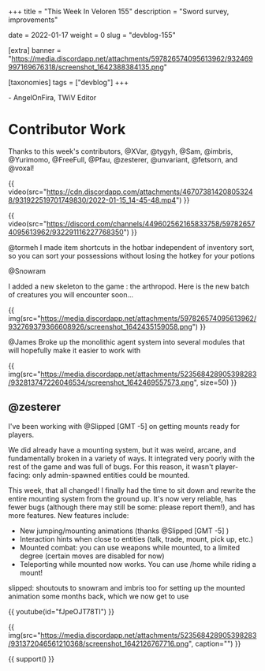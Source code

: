 +++
title = "This Week In Veloren 155"
description = "Sword survey, improvements"

date = 2022-01-17
weight = 0
slug = "devblog-155"

[extra]
banner = "https://media.discordapp.net/attachments/597826574095613962/932469997169676318/screenshot_1642388384135.png"

[taxonomies]
tags = ["devblog"]
+++



\- AngelOnFira, TWiV Editor

# Contributor Work

Thanks to this week's contributors, @XVar, @tygyh, @Sam, @imbris, @Yurimomo,
@FreeFull, @Pfau, @zesterer, @unvariant, @fetsorn, and @voxal!

{{
    video(src="https://cdn.discordapp.com/attachments/467073814208053248/931922519701749830/2022-01-15_14-45-48.mp4")
}}

{{
    video(src="https://discord.com/channels/449602562165833758/597826574095613962/932291116227768350")
}}

@tormeh I made item shortcuts in the hotbar independent of inventory sort, so you can sort your possessions without losing the hotkey for your potions

@Snowram

I added a new skeleton to the game : the arthropod. Here is the new batch of creatures you will encounter soon...

{{
    img(src="https://media.discordapp.net/attachments/597826574095613962/932769379366608926/screenshot_1642435159058.png")
}}

@James Broke up the monolithic agent system into several modules that will hopefully make it easier to work with

{{
    img(src="https://media.discordapp.net/attachments/523568428905398283/932813747226046534/screenshot_1642469557573.png",
    size=50)
}}

## @zesterer

I've been working with @Slipped [GMT -5] on getting mounts ready for players.

We did already have a mounting system, but it was weird, arcane, and fundamentally broken in a variety of ways. It integrated very poorly with the rest of the game and was full of bugs. For this reason, it wasn't player-facing: only admin-spawned entities could be mounted.

This week, that all changed! I finally had the time to sit down and rewrite the entire mounting system from the ground up. It's now very reliable, has fewer bugs (although there may still be some: please report them!), and has more features. New features include:

- New jumping/mounting animations (thanks @Slipped [GMT -5] )
- Interaction hints when close to entities (talk, trade, mount, pick up, etc.)
- Mounted combat: you can use weapons while mounted, to a limited degree (certain moves are disabled for now)
- Teleporting while mounted now works. You can use /home while riding a mount!

slipped: shoutouts to snowram and imbris too for setting up the mounted animation some months back, which we now get to use

{{
    youtube(id="fJpeOJT78TI")
}}

{{
    img(src="https://media.discordapp.net/attachments/523568428905398283/931372046561210368/screenshot_1642126767716.png",
    caption="")
}}

{{ support() }}
